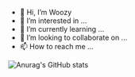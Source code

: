 - 👋 Hi, I’m Woozy
- 👀 I’m interested in ...
- 🌱 I’m currently learning ...
- 💞️ I’m looking to collaborate on ...
- 📫 How to reach me ...

![Anurag's GitHub stats](https://github-readme-stats.vercel.app/api?username=Younddo&show_icons=true&theme=darcula)
<!---
anfrosus/anfrosus is a ✨ special ✨ repository because its `README.md` (this file) appears on your GitHub profile.
You can click the Preview link to take a look at your changes.
--->
